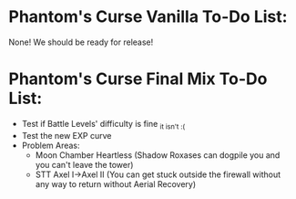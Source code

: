 # Phantom's Curse Vanilla To-Do List:

None! We should be ready for release!

# Phantom's Curse Final Mix To-Do List:

- Test if Battle Levels' difficulty is fine <sub>it isn't :(</sub>
- Test the new EXP curve
- Problem Areas:
  - Moon Chamber Heartless (Shadow Roxases can dogpile you and you can't leave the tower)
  - STT Axel I->Axel II (You can get stuck outside the firewall without any way to return without Aerial Recovery)
